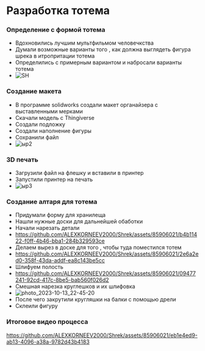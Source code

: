 Разработка тотема  
==================================
 ### Определение с  формой тотема  
  *  Вдохновились лучшим мультфильмом человечкства 
  * Думали возможные варианты того , как должна выглядеть фигура шрека в итропритации тотема   
  * Определились с примерным вариантом и набросали варианты тотема 
  * ![SH](https://github.com/ALEXKORNEEV2000/Shrek/assets/85906021/30288ae4-f472-4ff1-a476-f89374e78d85)



### Создание макета 

* В программе solidworks создали макет органайзера с выставленными мерками 
* Cкачали модель с Thingiverse
* Создали подложку
* Создали  наполнение фигуры
* Сохранили файл
* ![ыр2](https://github.com/ALEXKORNEEV2000/Shrek/assets/85906021/0726acb6-8bdb-4c47-bae8-01f816632b7d)



### 3D печать 

* Загрузили файл на флешку и вставили в принтер 
* Запустили принтер на печать
* ![ыр3](https://github.com/ALEXKORNEEV2000/Shrek/assets/85906021/566c9f4f-3b8a-4b16-a8a2-936ac8dfa348)


### Создание алтаря для тотема  

* Придумали форму для хранилеща 
* Нашли нужные доски для дальнейшей обаботки
* Начали нарезать детали
* https://github.com/ALEXKORNEEV2000/Shrek/assets/85906021/b4b11422-f0ff-4b46-bba1-284b329593ce
* Делаем вырез в доске для того , чтобы туда поместился тотем
* https://github.com/ALEXKORNEEV2000/Shrek/assets/85906021/2e6a2ed0-358f-43da-addf-ea8c143be5cc
* Шлифуем полость
* https://github.com/ALEXKORNEEV2000/Shrek/assets/85906021/09477241-92cd-417c-8be5-bab560f026d2
* Смешная нарезка круглешков и их шлифовка
* ![photo_2023-10-13_22-45-20](https://github.com/ALEXKORNEEV2000/Shrek/assets/85906021/4f9f92be-231e-4591-a958-9c8024829a45)
* После чего закрутили кругляшки на балки с помощью дрели
* Склеили фигуру 


### Итоговое видео процесса 

https://github.com/ALEXKORNEEV2000/Shrek/assets/85906021/eb1e4ed9-ab13-4096-a38a-9782d43b4183








